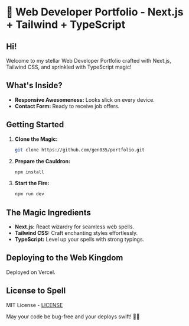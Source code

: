 # 🚀 Web Developer Portfolio - Next.js + Tailwind + TypeScript

## Hi!
Welcome to my stellar Web Developer Portfolio crafted with Next.js, Tailwind CSS, and sprinkled with TypeScript magic!

## What's Inside?

- **Responsive Awesomeness:** Looks slick on every device.
- **Contact Form:** Ready to receive job offers.

## Getting Started

1. **Clone the Magic:**
   ```bash
   git clone https://github.com/gen035/portfolio.git
   ```

2. **Prepare the Cauldron:**
   ```bash
   npm install
   ```

3. **Start the Fire:**
   ```bash
   npm run dev
   ```

## The Magic Ingredients

- **Next.js:** React wizardry for seamless web spells.
- **Tailwind CSS:** Craft enchanting styles effortlessly.
- **TypeScript:** Level up your spells with strong typings.

## Deploying to the Web Kingdom

Deployed on Vercel.

## License to Spell

MIT License - [LICENSE](LICENSE)

May your code be bug-free and your deploys swift! 🚀✨